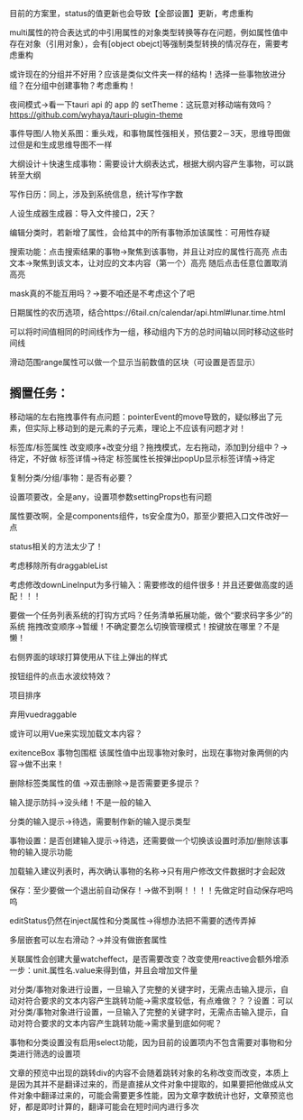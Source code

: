 目前的方案里，status的值更新也会导致【全部设置】更新，考虑重构

multi属性的符合表达式的中引用属性的对象类型转换等存在问题，例如属性值中存在对象（引用对象），会有[object obejct]等强制类型转换的情况存在，需要考虑重构

或许现在的分组并不好用？应该是类似文件夹一样的结构！选择一些事物放进分组？在分组中创建事物？考虑重构！

夜间模式→看一下tauri api 的 app 的 setTheme：这玩意对移动端有效吗？https://github.com/wyhaya/tauri-plugin-theme

事件导图/人物关系图：重头戏，和事物属性强相关，预估要2－3天，思维导图做过但是和生成思维导图不一样

大纲设计＋快速生成事物：需要设计大纲表达式，根据大纲内容产生事物，可以跳转至大纲

写作日历：同上，涉及到系统信息，统计写作字数

人设生成器生成器：导入文件接口，2天？

编辑分类时，若新增了属性，会给其中的所有事物添加该属性：可用性存疑

搜索功能：点击搜索结果的事物→聚焦到该事物，并且让对应的属性行高亮
点击文本→聚焦到该文本，让对应的文本内容（第一个）高亮
随后点击任意位置取消高亮

mask真的不能互用吗？→要不咱还是不考虑这个了吧

日期属性的农历选项，结合https://6tail.cn/calendar/api.html#lunar.time.html

可以将时间值相同的时间线作为一组，移动组内下方的总时间轴以同时移动这些时间线

滑动范围range属性可以做一个显示当前数值的区块（可设置是否显示）

## 搁置任务：

移动端的左右拖拽事件有点问题：pointerEvent的move导致的，疑似移出了元素，但实际上移动到的是元素的子元素，理论上不应该有问题才对！

标签库/标签属性
改变顺序+改变分组？拖拽模式，左右拖动，添加到分组中？→待定，不好做
标签详情→待定
标签属性长按弹出popUp显示标签详情→待定

复制分类/分组/事物：是否有必要？

设置项要改，全是any，设置项参数settingProps也有问题

属性要改啊，全是components组件，ts安全度为0，那至少要把入口文件改好一点

status相关的方法太少了！

考虑移除所有draggableList

考虑修改downLineInput为多行输入：需要修改的组件很多！并且还要做高度的适配！！！

要做一个任务列表系统的打钩方式吗？任务清单拓展功能，做个“要求码字多少”的系统
拖拽改变顺序→暂缓！不确定要怎么切换管理模式！按键放在哪里？不是懒！

右侧界面的球球打算使用从下往上弹出的样式

按钮组件的点击水波纹特效？

项目排序

弃用vuedraggable

或许可以用Vue来实现加载文本内容？

exitenceBox 事物包围框 该属性值中出现事物对象时，出现在事物对象两侧的内容→做不出来！

删除标签类属性的值 →双击删除→是否需要更多提示？

输入提示防抖→没头绪！不是一般的输入

分类的输入提示→待选，需要制作新的输入提示类型

事物设置：是否创建输入提示→待选，还需要做一个切换该设置时添加/删除该事物的输入提示功能

加载输入建议列表时，再次确认事物的名称→只有用户修改文件数据时才会起效

保存：至少要做一个退出前自动保存！→做不到啊！！！！先做定时自动保存吧呜呜



editStatus仍然在inject属性和分类属性→得想办法把不需要的透传弄掉

多层嵌套可以左右滑动？→并没有做嵌套属性

关联属性会创建大量watcheffect，是否需要改变？改变使用reactive会额外增添一步：unit.属性名.value来得到值，并且会增加文件量

对分类/事物对象进行设置，一旦输入了完整的关键字时，无需点击输入提示，自动对符合要求的文本内容产生跳转功能→需求度较低，有点难做？？？设置：可以对分类/事物对象进行设置，一旦输入了完整的关键字时，无需点击输入提示，自动对符合要求的文本内容产生跳转功能→需求量到底如何呢？

事物和分类设置没有启用select功能，因为目前的设置项内不包含需要对事物和分类进行筛选的设置项

文章的预览中出现的跳转div的内容不会随着跳转对象的名称改变而改变，本质上是因为其并不是翻译过来的，而是直接从文件对象中提取的，如果要把他做成从文件对象中翻译过来的，可能会需要更多性能，因为文章字数统计也好，文章预览也好，都是即时计算的，翻译可能会在短时间内进行多次